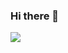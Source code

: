 ### Hi there 👋
<img src ="https://github-readme-stats.vercel.app/api?username=hendralin&show_icons=true&theme=algolia" align="left"/>

